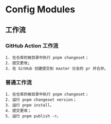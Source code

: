 # Config Modules

## 工作流

### GitHub Action 工作流

```
1. 在仓库的根目录中执行 pnpm changeset；
2. 提交更改;
3. 在 GitHub 创建提交到 master 分支的 pr 并合并。
```

### 普通工作流

```
1. 在仓库的根目录中执行 pnpm changeset；
2. 运行 pnpm changeset version；
3. 运行 pnpm install。
4. 提交更改；
5. 运行 pnpm publish -r。
```